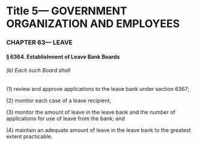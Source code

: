 
# Title 5— GOVERNMENT ORGANIZATION AND EMPLOYEES
### CHAPTER 63— LEAVE
#### § 6364. Establishment of Leave Bank Boards
###### (b) Each such Board shall

(1) review and approve applications to the leave bank under section 6367;

(2) monitor each case of a leave recipient;

(3) monitor the amount of leave in the leave bank and the number of applications for use of leave from the bank; and

(4) maintain an adequate amount of leave in the leave bank to the greatest extent practicable.
